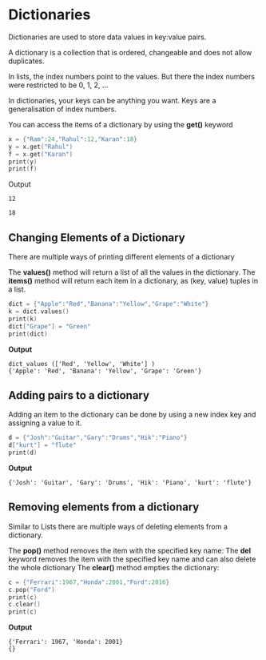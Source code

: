 # Dictionaries 

Dictionaries are used to store data values in key:value pairs.


A dictionary is a collection that is ordered, changeable and does not allow duplicates.



In lists, the index numbers point to the values. But there the index numbers were restricted to be 0, 1, 2, ...



In dictionaries, your keys can be anything you want. Keys are a generalisation of index numbers.





You can access the items of a dictionary by using the **get()** keyword






```c
x = {"Ram":24,"Rahul":12,"Karan":18}
y = x.get("Rahul")
f = x.get("Karan")
print(y)
print(f)
```

Output
```
12

18
```


## Changing Elements of a Dictionary


There are multiple ways of printing different elements of a dictionary

The **values()** method will return a list of all the values in the dictionary.
The **items()** method will return each item in a dictionary, as (key, value) tuples in a list.



```c
dict = {"Apple":"Red","Banana":"Yellow","Grape":"White"}
k = dict.values()
print(k)
dict["Grape"] = "Green"
print(dict)
```

**Output**

```
dict_values (['Red', 'Yellow', 'White'] )
{'Apple': 'Red', 'Banana': 'Yellow', 'Grape': 'Green'}
```



## Adding pairs to a dictionary

Adding an item to the dictionary can be done by using a new index key and assigning a value to it. 


```c
d = {"Josh":"Guitar","Gary":"Drums","Hik":"Piano"}
d["kurt"] = "flute"
print(d)
```

**Output**

```
{'Josh': 'Guitar', 'Gary': 'Drums', 'Hik': 'Piano', 'kurt': 'flute'}
```



## Removing elements from a dictionary

Similar to Lists there are multiple ways of deleting elements from a dictionary.

The **pop()** method removes the item with the specified key name:
The **del** keyword removes the item with the specified key name and can also delete the whole dictionary
The **clear()** method empties the dictionary:


```c
c = {"Ferrari":1967,"Honda":2001,"Ford":2016}
c.pop("Ford")
print(c)
c.clear()
print(c)
```


**Output**

```
{'Ferrari': 1967, 'Honda': 2001}
{}
```


